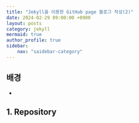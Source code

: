 ```yaml
---
title: "Jekyll을 이용한 GitHub page 블로그 작성(2)" 
date: 2024-02-29 09:00:00 +0900
layout: posts
category: jekyll
mermaid: true
author_profile: true
sidebar:
    nav: "saidebar-category"
---
```


## 배경

- 


## 1. Repository

